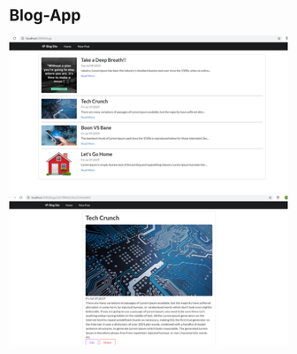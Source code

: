 # Blog-App
<img src="public/Screenshot (15).png" width="700">
<img src="public/Screenshot (16).png" width="700">
